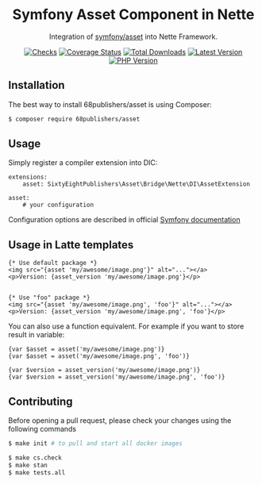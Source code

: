 <h1 align="center">Symfony Asset Component in Nette</h1>

<p align="center">Integration of <a href="https://github.com/symfony/asset">symfony/asset</a> into Nette Framework.</p>

<p align="center">
<a href="https://github.com/68publishers/asset/actions"><img alt="Checks" src="https://badgen.net/github/checks/68publishers/asset/master"></a>
<a href="https://coveralls.io/github/68publishers/asset?branch=master"><img alt="Coverage Status" src="https://coveralls.io/repos/github/68publishers/asset/badge.svg?branch=master"></a>
<a href="https://packagist.org/packages/68publishers/asset"><img alt="Total Downloads" src="https://badgen.net/packagist/dt/68publishers/asset"></a>
<a href="https://packagist.org/packages/68publishers/asset"><img alt="Latest Version" src="https://badgen.net/packagist/v/68publishers/asset"></a>
<a href="https://packagist.org/packages/68publishers/asset"><img alt="PHP Version" src="https://badgen.net/packagist/php/68publishers/asset"></a>
</p>

## Installation

The best way to install 68publishers/asset is using Composer:

```sh
$ composer require 68publishers/asset
```

## Usage

Simply register a compiler extension into DIC:

```neon
extensions:
	asset: SixtyEightPublishers\Asset\Bridge\Nette\DI\AssetExtension

asset:
	# your configuration
```

Configuration options are described in official [Symfony documentation](https://symfony.com/doc/6.0/reference/configuration/framework.html#assets)

## Usage in Latte templates

```latte
{* Use default package *}
<img src="{asset 'my/awesome/image.png'}" alt="..."></a>
<p>Version: {asset_version 'my/awesome/image.png'}</p>


{* Use "foo" package *}
<img src="{asset 'my/awesome/image.png', 'foo'}" alt="..."></a>
<p>Version: {asset_version 'my/awesome/image.png', 'foo'}</p>
```

You can also use a function equivalent. For example if you want to store result in variable:

```latte
{var $asset = asset('my/awesome/image.png')}
{var $asset = asset('my/awesome/image.png', 'foo')}

{var $version = asset_version('my/awesome/image.png')}
{var $version = asset_version('my/awesome/image.png', 'foo')}
```

## Contributing

Before opening a pull request, please check your changes using the following commands

```bash
$ make init # to pull and start all docker images

$ make cs.check
$ make stan
$ make tests.all
```

